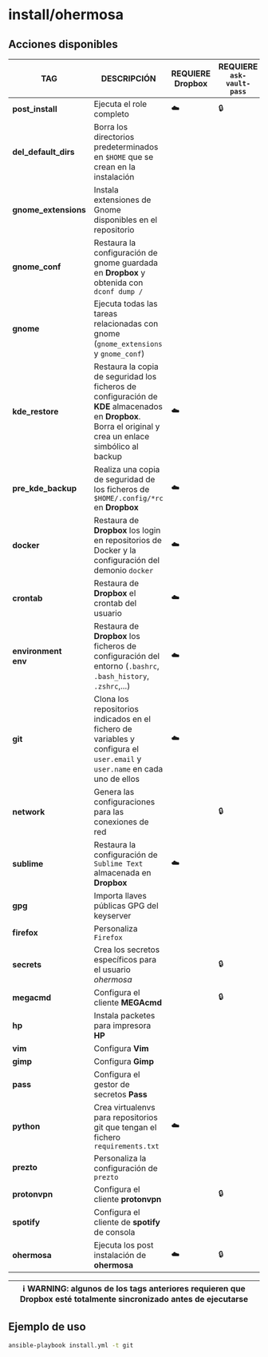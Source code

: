 # install/ohermosa

## Acciones disponibles

| **TAG** | **DESCRIPCIÓN** | **REQUIERE Dropbox** | **REQUIERE `ask-vault-pass`** |
|------------|--------------|----------------------|-------------------------------|
| **post_install** | Ejecuta el role completo | :cloud: | :lock: |
| **del_default_dirs** | Borra los directorios predeterminados en `$HOME` que se crean en la instalación | | |
| **gnome_extensions** | Instala extensiones de Gnome disponibles en el repositorio | | |
| **gnome_conf** | Restaura la configuración de gnome guardada en **Dropbox** y obtenida con `dconf dump /` | | |
| **gnome** | Ejecuta todas las tareas relacionadas con gnome (`gnome_extensions` y `gnome_conf`) | | |
| **kde_restore** | Restaura la copia de seguridad los ficheros de configuración de **KDE** almacenados en **Dropbox**. Borra el original y crea un enlace simbólico al backup | :cloud: | |
| **pre_kde_backup** | Realiza una copia de seguridad de los ficheros de `$HOME/.config/*rc` en **Dropbox** | :cloud: | |
| **docker** | Restaura de **Dropbox** los login en repositorios de Docker y la configuración del demonio `docker` | :cloud: | |
| **crontab** | Restaura de **Dropbox** el crontab del usuario | :cloud: | |
| **environment** <br> **env**| Restaura de **Dropbox** los ficheros de configuración del entorno (`.bashrc`, `.bash_history`, `.zshrc`,...) | :cloud: | |
| **git** | Clona los repositorios indicados en el fichero de variables y configura el `user.email` y `user.name` en cada uno de ellos | :cloud: |
| **network** | Genera las configuraciones para las conexiones de red | | :lock: |
| **sublime** | Restaura la configuración de `Sublime Text` almacenada en **Dropbox** | :cloud: | |
| **gpg** | Importa llaves públicas GPG del keyserver | | |
| **firefox** | Personaliza `Firefox` | | |
| **secrets** | Crea los secretos específicos para el usuario _ohermosa_ | | :lock: |
| **megacmd** | Configura el cliente **MEGAcmd** | | :lock: |
| **hp** | Instala packetes para impresora **HP** | | |
| **vim** | Configura **Vim** | | |
| **gimp** | Configura **Gimp** | | |
| **pass** | Configura el gestor de secretos **Pass** | | |
| **python** | Crea virtualenvs para repositorios git que tengan el fichero `requirements.txt` | :cloud: | |
| **prezto** | Personaliza la configuración de `prezto` | | |
| **protonvpn** | Configura el cliente **protonvpn** | | :lock: |
| **spotify** | Configura el cliente de **spotify** de consola | | |
| **ohermosa** | Ejecuta los post instalación de **ohermosa** | :cloud: | :lock: |

| :information_source: **WARNING**: algunos de los tags anteriores requieren que **Dropbox** esté totalmente sincronizado antes de ejecutarse |
| --- |

## Ejemplo de uso

```bash
ansible-playbook install.yml -t git
```
